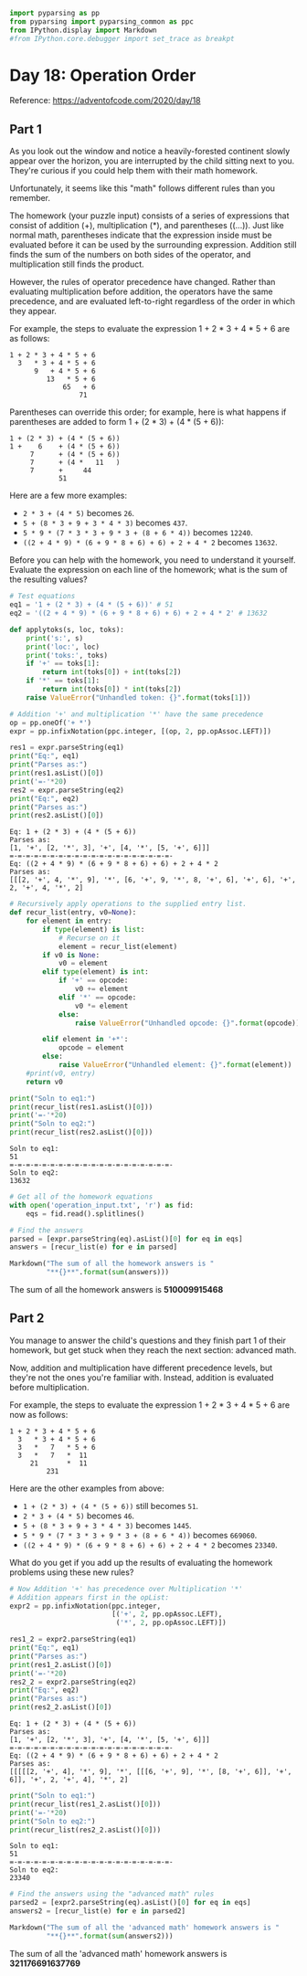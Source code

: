```python
import pyparsing as pp
from pyparsing import pyparsing_common as ppc
from IPython.display import Markdown
#from IPython.core.debugger import set_trace as breakpt
```

# Day 18: Operation Order

Reference: https://adventofcode.com/2020/day/18

## Part 1

As you look out the window and notice a heavily-forested continent slowly appear over the horizon, you are interrupted by the child sitting next to you. They're curious if you could help them with their math homework.

Unfortunately, it seems like this "math" follows different rules than you remember.

The homework (your puzzle input) consists of a series of expressions that consist of addition (+), multiplication (*), and parentheses ((...)). Just like normal math, parentheses indicate that the expression inside must be evaluated before it can be used by the surrounding expression. Addition still finds the sum of the numbers on both sides of the operator, and multiplication still finds the product.

However, the rules of operator precedence have changed. Rather than evaluating multiplication before addition, the operators have the same precedence, and are evaluated left-to-right regardless of the order in which they appear.

For example, the steps to evaluate the expression 1 + 2 * 3 + 4 * 5 + 6 are as follows:
```
1 + 2 * 3 + 4 * 5 + 6
  3   * 3 + 4 * 5 + 6
      9   + 4 * 5 + 6
         13   * 5 + 6
             65   + 6
                 71
```
Parentheses can override this order; for example, here is what happens if parentheses are added to form 1 + (2 * 3) + (4 * (5 + 6)):
```
1 + (2 * 3) + (4 * (5 + 6))
1 +    6    + (4 * (5 + 6))
     7      + (4 * (5 + 6))
     7      + (4 *   11   )
     7      +     44
            51
```

Here are a few more examples:
- `2 * 3 + (4 * 5)` becomes `26`.
- `5 + (8 * 3 + 9 + 3 * 4 * 3)` becomes `437`.
- `5 * 9 * (7 * 3 * 3 + 9 * 3 + (8 + 6 * 4))` becomes `12240`.
- `((2 + 4 * 9) * (6 + 9 * 8 + 6) + 6) + 2 + 4 * 2` becomes `13632`.

Before you can help with the homework, you need to understand it yourself. Evaluate the expression on each line of the homework; what is the sum of the resulting values?


```python
# Test equations
eq1 = '1 + (2 * 3) + (4 * (5 + 6))' # 51
eq2 = '((2 + 4 * 9) * (6 + 9 * 8 + 6) + 6) + 2 + 4 * 2' # 13632
```


```python
def applytoks(s, loc, toks):
    print('s:', s)
    print('loc:', loc)
    print('toks:', toks)
    if '+' == toks[1]:
        return int(toks[0]) + int(toks[2])
    if '*' == toks[1]:
        return int(toks[0]) * int(toks[2])
    raise ValueError("Unhandled token: {}".format(toks[1]))
```


```python
# Addition '+' and multiplication '*' have the same precedence
op = pp.oneOf('+ *')
expr = pp.infixNotation(ppc.integer, [(op, 2, pp.opAssoc.LEFT)])
```


```python
res1 = expr.parseString(eq1)
print("Eq:", eq1)
print("Parses as:")
print(res1.asList()[0])
print('=-'*20)
res2 = expr.parseString(eq2)
print("Eq:", eq2)
print("Parses as:")
print(res2.asList()[0])
```

    Eq: 1 + (2 * 3) + (4 * (5 + 6))
    Parses as:
    [1, '+', [2, '*', 3], '+', [4, '*', [5, '+', 6]]]
    =-=-=-=-=-=-=-=-=-=-=-=-=-=-=-=-=-=-=-=-
    Eq: ((2 + 4 * 9) * (6 + 9 * 8 + 6) + 6) + 2 + 4 * 2
    Parses as:
    [[[2, '+', 4, '*', 9], '*', [6, '+', 9, '*', 8, '+', 6], '+', 6], '+', 2, '+', 4, '*', 2]
    


```python
# Recursively apply operations to the supplied entry list.
def recur_list(entry, v0=None):
    for element in entry:
        if type(element) is list:
            # Recurse on it
            element = recur_list(element)
        if v0 is None:
            v0 = element
        elif type(element) is int:
            if '+' == opcode:
                v0 += element
            elif '*' == opcode:
                v0 *= element
            else:
                raise ValueError("Unhandled opcode: {}".format(opcode))

        elif element in '+*':
            opcode = element
        else:
            raise ValueError("Unhandled element: {}".format(element))
    #print(v0, entry)
    return v0
```


```python
print("Soln to eq1:")
print(recur_list(res1.asList()[0]))
print('=-'*20)
print("Soln to eq2:")
print(recur_list(res2.asList()[0]))
```

    Soln to eq1:
    51
    =-=-=-=-=-=-=-=-=-=-=-=-=-=-=-=-=-=-=-=-
    Soln to eq2:
    13632
    


```python
# Get all of the homework equations
with open('operation_input.txt', 'r') as fid:
    eqs = fid.read().splitlines()
```


```python
# Find the answers
parsed = [expr.parseString(eq).asList()[0] for eq in eqs]
answers = [recur_list(e) for e in parsed]
```


```python
Markdown("The sum of all the homework answers is "
         "**{}**".format(sum(answers)))
```




The sum of all the homework answers is **510009915468**



## Part 2

You manage to answer the child's questions and they finish part 1 of their homework, but get stuck when they reach the next section: advanced math.

Now, addition and multiplication have different precedence levels, but they're not the ones you're familiar with. Instead, addition is evaluated before multiplication.

For example, the steps to evaluate the expression 1 + 2 * 3 + 4 * 5 + 6 are now as follows:
```
1 + 2 * 3 + 4 * 5 + 6
  3   * 3 + 4 * 5 + 6
  3   *   7   * 5 + 6
  3   *   7   *  11
     21       *  11
         231
```
Here are the other examples from above:

- `1 + (2 * 3) + (4 * (5 + 6))` still becomes `51`.
- `2 * 3 + (4 * 5)` becomes `46`.
- `5 + (8 * 3 + 9 + 3 * 4 * 3)` becomes `1445`.
- `5 * 9 * (7 * 3 * 3 + 9 * 3 + (8 + 6 * 4))` becomes `669060`.
- `((2 + 4 * 9) * (6 + 9 * 8 + 6) + 6) + 2 + 4 * 2` becomes `23340`.

What do you get if you add up the results of evaluating the homework problems using these new rules?


```python
# Now Addition '+' has precedence over Multiplication '*'
# Addition appears first in the opList:
expr2 = pp.infixNotation(ppc.integer,
                         [('+', 2, pp.opAssoc.LEFT),
                          ('*', 2, pp.opAssoc.LEFT)])

```


```python
res1_2 = expr2.parseString(eq1)
print("Eq:", eq1)
print("Parses as:")
print(res1_2.asList()[0])
print('=-'*20)
res2_2 = expr2.parseString(eq2)
print("Eq:", eq2)
print("Parses as:")
print(res2_2.asList()[0])
```

    Eq: 1 + (2 * 3) + (4 * (5 + 6))
    Parses as:
    [1, '+', [2, '*', 3], '+', [4, '*', [5, '+', 6]]]
    =-=-=-=-=-=-=-=-=-=-=-=-=-=-=-=-=-=-=-=-
    Eq: ((2 + 4 * 9) * (6 + 9 * 8 + 6) + 6) + 2 + 4 * 2
    Parses as:
    [[[[[2, '+', 4], '*', 9], '*', [[[6, '+', 9], '*', [8, '+', 6]], '+', 6]], '+', 2, '+', 4], '*', 2]
    


```python
print("Soln to eq1:")
print(recur_list(res1_2.asList()[0]))
print('=-'*20)
print("Soln to eq2:")
print(recur_list(res2_2.asList()[0]))
```

    Soln to eq1:
    51
    =-=-=-=-=-=-=-=-=-=-=-=-=-=-=-=-=-=-=-=-
    Soln to eq2:
    23340
    


```python
# Find the answers using the "advanced math" rules
parsed2 = [expr2.parseString(eq).asList()[0] for eq in eqs]
answers2 = [recur_list(e) for e in parsed2]
```


```python
Markdown("The sum of all the 'advanced math' homework answers is "
         "**{}**".format(sum(answers2)))
```




The sum of all the 'advanced math' homework answers is **321176691637769**


